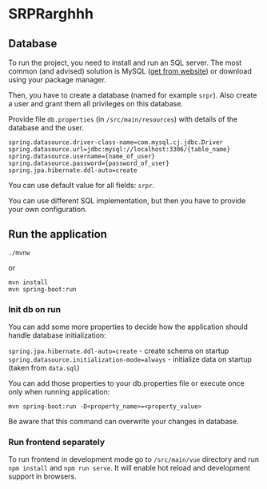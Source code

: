 # SRPRarghhh



## Database
To run the project, you need to install and run an SQL server. The most common (and advised) solution is MySQL 
([get from website](https://www.mysql.com/downloads/)) or download using your package manager.

Then, you have to create a database (named for example `srpr`). Also create a user and grant them all privileges on this database.

Provide file `db.properties` (in `/src/main/resources`) with details of the database and the user. 

```
spring.datasource.driver-class-name=com.mysql.cj.jdbc.Driver
spring.datasource.url=jdbc:mysql://localhost:3306/{table_name}
spring.datasource.username={name_of_user}
spring.datasource.password={password_of_user}
spring.jpa.hibernate.ddl-auto=create
```
You can use default value for all fields: `srpr`. 

You can use different SQL implementation, but then you have to provide your own configuration.


## Run the application
```
./mvnw
```
or
```
mvn install 
mvn spring-boot:run
```

### Init db on run
You can add some more properties to decide how the application should handle database initialization:
 
`spring.jpa.hibernate.ddl-auto=create` - create schema on startup
`spring.datasource.initialization-mode=always` - initialize data on startup (taken from `data.sql`)

You can add those properties to your db.properties file or execute once only when running application:

```
mvn spring-boot:run -D<property_name>=<property_value>
```

Be aware that this command can overwrite your changes in database.

### Run frontend separately
To run frontend in development mode go to `/src/main/vue` directory and run `npm install` and `npm run serve`. 
It will enable hot reload and development support in browsers.
